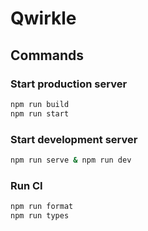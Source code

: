 # Qwirkle

## Commands

### Start production server

```bash
npm run build
npm run start
```

### Start development server

```bash
npm run serve & npm run dev
```

### Run CI

```bash
npm run format
npm run types
```
